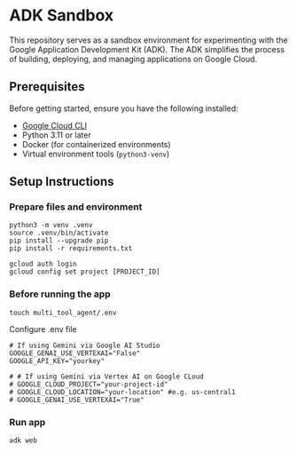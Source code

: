 # ADK Sandbox

This repository serves as a sandbox environment for experimenting with the Google Application Development Kit (ADK). The ADK simplifies the process of building, deploying, and managing applications on Google Cloud.

## Prerequisites

Before getting started, ensure you have the following installed:

- [Google Cloud CLI](https://cloud.google.com/sdk/docs/install)
- Python 3.11 or later
- Docker (for containerized environments)
- Virtual environment tools (`python3-venv`)

## Setup Instructions

### Prepare files and environment
```
python3 -m venv .venv
source .venv/bin/activate
pip install --upgrade pip
pip install -r requirements.txt

gcloud auth login
gcloud config set project [PROJECT_ID]
```

### Before running the app
```
touch multi_tool_agent/.env
```
Configure .env file
```
# If using Gemini via Google AI Studio
GOOGLE_GENAI_USE_VERTEXAI="False"
GOOGLE_API_KEY="yourkey"

# # If using Gemini via Vertex AI on Google CLoud
# GOOGLE_CLOUD_PROJECT="your-project-id"
# GOOGLE_CLOUD_LOCATION="your-location" #e.g. us-central1
# GOOGLE_GENAI_USE_VERTEXAI="True"
```

### Run app
```
adk web
```